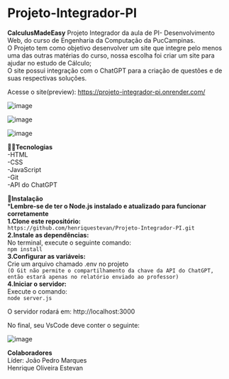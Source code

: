 # Projeto-Integrador-PI
**CalculusMadeEasy**
Projeto Integrador da aula de PI- Desenvolvimento Web, do curso de Engenharia da Computação da PucCampinas.  
O Projeto tem como objetivo desenvolver um site que integre pelo menos uma das outras matérias do curso, nossa escolha foi criar um site para ajudar no estudo de Cálculo;  
O site possui integração com o ChatGPT para a criação de questões e de suas respectivas soluções.
  
  Acesse o site(preview): https://projeto-integrador-pi.onrender.com/

![image](https://github.com/user-attachments/assets/1ad2c50b-3e5d-46f0-850d-7e5310e5c241)

![image](https://github.com/user-attachments/assets/db5a4941-b83a-4372-9985-cd9bfc3c824d)

![image](https://github.com/user-attachments/assets/b867b961-7422-4a3d-9be1-4db4d6d77d7c)

👨‍💻**Tecnologias**  
-HTML  
-CSS  
-JavaScript  
-Git  
-API do ChatGPT

📝**Instalação**  
***Lembre-se de ter o Node.js instalado e atualizado para funcionar corretamente**  
**1.Clone este repositório:**  
`https://github.com/henriquestevan/Projeto-Integrador-PI.git`  
**2.Instale as dependências:**  
  No terminal, execute o seguinte comando:  
  `npm install`  
**3.Configurar as variáveis:**  
  Crie um arquivo chamado .env no projeto    
  `(O Git não permite o compartilhamento da chave da API do ChatGPT, então estará apenas no relatório enviado ao professor)`  
**4.Iniciar o servidor:**  
Execute o comando:  
  `node server.js`
  
  O servidor rodará em: http://localhost:3000
  
  No final, seu VsCode deve conter o seguinte:
  
![image](https://github.com/user-attachments/assets/2b174f6c-85a1-4313-ab36-9372455efa7b)

**Colaboradores**  
Líder: João Pedro Marques  
Henrique Oliveira Estevan


  

  






